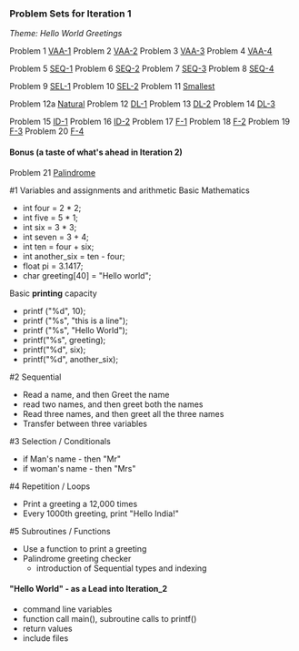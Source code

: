 ### Problem Sets for Iteration 1
_Theme: Hello World Greetings_

Problem 1 [VAA-1](https://10.100.1.147/cloudcoder/#exercise?c=26,p=940)
Problem 2  [VAA-2](https://10.100.1.147/cloudcoder/#exercise?c=26,p=941) Problem 3 [VAA-3](https://10.100.1.147/cloudcoder/#exercise?c=26,p=943) Problem 4 [VAA-4](https://10.100.1.147/cloudcoder/#exercise?c=26,p=942)

Problem 5 [SEQ-1](https://10.100.1.147/cloudcoder/#exercise?c=26,p=944) Problem 6 [SEQ-2](https://10.100.1.147/cloudcoder/#exercise?c=26,p=945) Problem 7 [SEQ-3](https://10.100.1.147/cloudcoder/#exercise?c=26,p=946) Problem 8 [SEQ-4](https://10.100.1.147/cloudcoder/#exercise?c=26,p=947)

Problem 9 [SEL-1](https://10.100.1.147/cloudcoder/#exercise?c=27,p=949) 
Problem 10 [SEL-2](https://10.100.1.147/cloudcoder/#exercise?c=27,p=948) 
Problem 11 [Smallest](https://10.100.1.147/cloudcoder/#exercise?c=27,p=888) 

Problem 12a [Natural](https://10.100.1.147/cloudcoder/#exercise?c=28,p=909)
Problem 12 [DL-1](https://10.100.1.147/cloudcoder/#exercise?c=26,p=950) 
Problem 13 [DL-2](https://10.100.1.147/cloudcoder/#exercise?c=26,p=951) 
Problem 14 [DL-3](https://10.100.1.147/cloudcoder/#exercise?c=26,p=952) 

Problem 15 [ID-1](https://10.100.1.147/cloudcoder/#exercise?c=26,p=953) 
Problem 16 [ID-2](https://10.100.1.147/cloudcoder/#exercise?c=26,p=954) 
Problem 17 [F-1](https://10.100.1.147/cloudcoder/#exercise?c=26,p=956) 
Problem 18 [F-2](https://10.100.1.147/cloudcoder/#exercise?c=26,p=955)
Problem 19 [F-3](https://10.100.1.147/cloudcoder/#exercise?c=30,p=958)
Problem 20 [F-4](https://10.100.1.147/cloudcoder/#exercise?c=30,p=959)

#### Bonus (a taste of what's ahead in Iteration 2)
Problem 21 [Palindrome](https://10.100.1.147/cloudcoder/#exercise?c=7,p=855)


#1 Variables and assignments and arithmetic
Basic Mathematics 
- int four = 2 * 2;
- int five =  5 * 1;
- int six = 3 * 3;
- int seven = 3 + 4;
- int ten = four + six; 
- int another_six = ten - four; 
- float pi = 3.1417; 
- char greeting[40] = "Hello world";

Basic **printing** capacity 
  - printf ("%d", 10);
  - printf ("%s", "this is a line"); 
  - printf ("%s", "Hello World");
  - printf("%s", greeting);
  - printf("%d", six);
  - printf("%d", another_six);

#2 Sequential
  - Read a name, and then Greet the name
  - read two names, and then greet both the names
  - Read three names, and then greet all the three names
  - Transfer between three variables

#3 Selection / Conditionals
  - if Man's name - then "Mr"
  - if woman's name - then "Mrs"

#4 Repetition  / Loops
  - Print a greeting a 12,000 times
  - Every 1000th greeting, print "Hello India!"

#5 Subroutines / Functions
  - Use a function to print a greeting
  - Palindrome greeting checker
    - introduction of Sequential types and indexing

#### "Hello World" - as a Lead into Iteration_2
  - command line variables
  - function call main(), subroutine calls to printf()
  - return values 
  - include files
